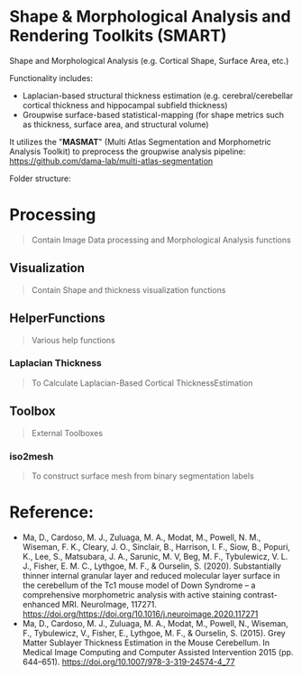 # Shape & Morphological Analysis and Rendering Toolkits (SMART)
Shape and Morphological Analysis (e.g. Cortical Shape, Surface Area, etc.)

Functionality includes:

- Laplacian-based structural thickness estimation (e.g. cerebral/cerebellar cortical thickness and hippocampal subfield thickness)
- Groupwise surface-based statistical-mapping (for shape metrics such as thickness, surface area, and structural volume)

It utilizes the "**MASMAT**" (Multi Atlas Segmentation and Morphometric Analysis Toolkit) to preprocess the groupwise  analysis pipeline: https://github.com/dama-lab/multi-atlas-segmentation

Folder structure:

# Processing

> Contain Image Data processing and Morphological Analysis functions

## Visualization

> Contain Shape and thickness visualization functions

## HelperFunctions

> Various help functions

### Laplacian Thickness

> To Calculate Laplacian-Based Cortical ThicknessEstimation

## Toolbox

> External Toolboxes

### iso2mesh

> To construct surface mesh from binary segmentation labels



# Reference:

  - Ma, D., Cardoso, M. J., Zuluaga, M. A., Modat, M., Powell, N. M., Wiseman, F. K., Cleary, J. O., Sinclair, B., Harrison, I. F., Siow, B., Popuri, K., Lee, S., Matsubara, J. A., Sarunic, M. V, Beg, M. F., Tybulewicz, V. L. J., Fisher, E. M. C., Lythgoe, M. F., & Ourselin, S. (2020). Substantially thinner internal granular layer and reduced molecular layer surface in the cerebellum of the Tc1 mouse model of Down Syndrome – a comprehensive morphometric analysis with active staining contrast-enhanced MRI. NeuroImage, 117271. https://doi.org/https://doi.org/10.1016/j.neuroimage.2020.117271
  - Ma, D., Cardoso, M. J., Zuluaga, M. A., Modat, M., Powell, N., Wiseman, F., Tybulewicz, V., Fisher, E., Lythgoe, M. F., & Ourselin, S. (2015). Grey Matter Sublayer Thickness Estimation in the Mouse Cerebellum. In Medical Image Computing and Computer Assisted Intervention 2015 (pp. 644–651). https://doi.org/10.1007/978-3-319-24574-4_77
